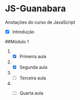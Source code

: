 # JS-Guanabara
 Anotações do curso de JavaScript

- [x] Introdução
      
##Módulo 1
1. - [x] Primeira aula
2. - [x] Segunda aula
3. - [ ] Terceira aula
4. - [ ] Quarta aula
   
